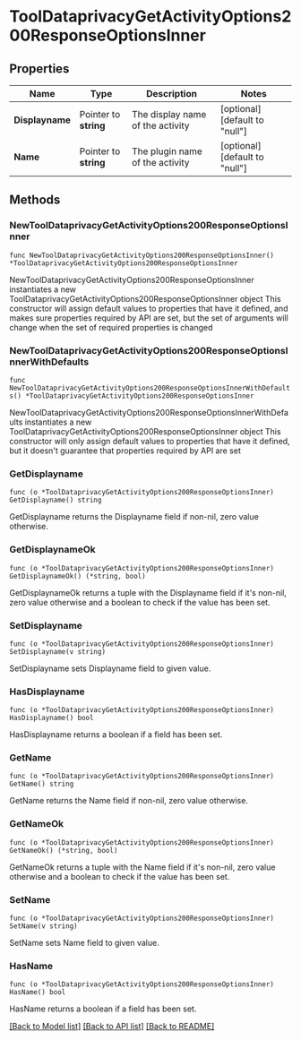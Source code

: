 # ToolDataprivacyGetActivityOptions200ResponseOptionsInner

## Properties

Name | Type | Description | Notes
------------ | ------------- | ------------- | -------------
**Displayname** | Pointer to **string** | The display name of the activity | [optional] [default to "null"]
**Name** | Pointer to **string** | The plugin name of the activity | [optional] [default to "null"]

## Methods

### NewToolDataprivacyGetActivityOptions200ResponseOptionsInner

`func NewToolDataprivacyGetActivityOptions200ResponseOptionsInner() *ToolDataprivacyGetActivityOptions200ResponseOptionsInner`

NewToolDataprivacyGetActivityOptions200ResponseOptionsInner instantiates a new ToolDataprivacyGetActivityOptions200ResponseOptionsInner object
This constructor will assign default values to properties that have it defined,
and makes sure properties required by API are set, but the set of arguments
will change when the set of required properties is changed

### NewToolDataprivacyGetActivityOptions200ResponseOptionsInnerWithDefaults

`func NewToolDataprivacyGetActivityOptions200ResponseOptionsInnerWithDefaults() *ToolDataprivacyGetActivityOptions200ResponseOptionsInner`

NewToolDataprivacyGetActivityOptions200ResponseOptionsInnerWithDefaults instantiates a new ToolDataprivacyGetActivityOptions200ResponseOptionsInner object
This constructor will only assign default values to properties that have it defined,
but it doesn't guarantee that properties required by API are set

### GetDisplayname

`func (o *ToolDataprivacyGetActivityOptions200ResponseOptionsInner) GetDisplayname() string`

GetDisplayname returns the Displayname field if non-nil, zero value otherwise.

### GetDisplaynameOk

`func (o *ToolDataprivacyGetActivityOptions200ResponseOptionsInner) GetDisplaynameOk() (*string, bool)`

GetDisplaynameOk returns a tuple with the Displayname field if it's non-nil, zero value otherwise
and a boolean to check if the value has been set.

### SetDisplayname

`func (o *ToolDataprivacyGetActivityOptions200ResponseOptionsInner) SetDisplayname(v string)`

SetDisplayname sets Displayname field to given value.

### HasDisplayname

`func (o *ToolDataprivacyGetActivityOptions200ResponseOptionsInner) HasDisplayname() bool`

HasDisplayname returns a boolean if a field has been set.

### GetName

`func (o *ToolDataprivacyGetActivityOptions200ResponseOptionsInner) GetName() string`

GetName returns the Name field if non-nil, zero value otherwise.

### GetNameOk

`func (o *ToolDataprivacyGetActivityOptions200ResponseOptionsInner) GetNameOk() (*string, bool)`

GetNameOk returns a tuple with the Name field if it's non-nil, zero value otherwise
and a boolean to check if the value has been set.

### SetName

`func (o *ToolDataprivacyGetActivityOptions200ResponseOptionsInner) SetName(v string)`

SetName sets Name field to given value.

### HasName

`func (o *ToolDataprivacyGetActivityOptions200ResponseOptionsInner) HasName() bool`

HasName returns a boolean if a field has been set.


[[Back to Model list]](../README.md#documentation-for-models) [[Back to API list]](../README.md#documentation-for-api-endpoints) [[Back to README]](../README.md)


